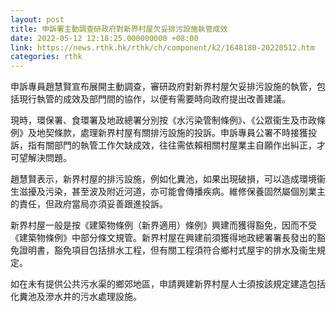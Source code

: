 ```yaml
---
layout: post
title: 申訴署主動調查研政府對新界村屋欠妥排污設施執管成效
date: 2022-05-12 12:18:25.000000000 +08:00
link: https://news.rthk.hk/rthk/ch/component/k2/1648180-20220512.htm
categories: rthk
---
```


申訴專員趙慧賢宣布展開主動調查，審研政府對新界村屋欠妥排污設施的執管，包括現行執管的成效及部門間的協作，以便有需要時向政府提出改善建議。

現時，環保署、食環署及地政總署分別按《水污染管制條例》、《公眾衞生及市政條例》及地契條款，處理新界村屋有關排污設施的投訴。申訴專員公署不時接獲投訴，指有關部門的執管工作欠缺成效，往往需依賴相關村屋業主自願作出糾正，才可望解決問題。

趙慧賢表示，新界村屋的排污設施，例如化糞池，如果出現破損，可以造成環境衞生滋擾及污染，甚至波及附近河道，亦可能會傳播疾病。維修保養固然屬個別業主的責任，但政府當局亦須妥善跟進投訴。

新界村屋一般是按《建築物條例（新界適用）條例》興建而獲得豁免，因而不受《建築物條例》中部分條文規管。新界村屋在興建前須獲得地政總署署長發出的豁免證明書，豁免項目包括排水工程，但有關工程須符合鄉村式屋宇的排水及衞生規定。

如在未有提供公共污水渠的鄉郊地區，申請興建新界村屋人士須按該規定建造包括化糞池及滲水井的污水處理設施。
